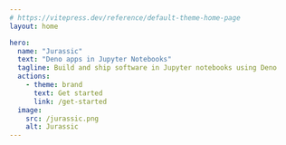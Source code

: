 ```yaml
---
# https://vitepress.dev/reference/default-theme-home-page
layout: home

hero:
  name: "Jurassic"
  text: "Deno apps in Jupyter Notebooks"
  tagline: Build and ship software in Jupyter notebooks using Deno
  actions:
    - theme: brand
      text: Get started
      link: /get-started
  image:
    src: /jurassic.png
    alt: Jurassic
---
```

